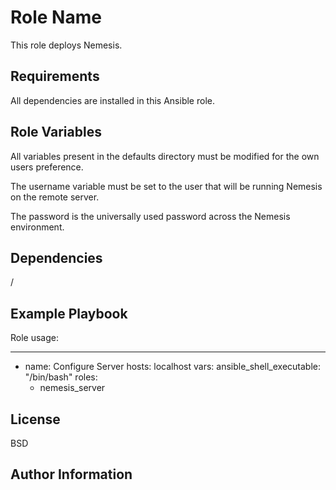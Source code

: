 Role Name
=========

This role deploys Nemesis.

Requirements
------------

All dependencies are installed in this Ansible role.

Role Variables
--------------

All variables present in the defaults directory must be modified for the own users preference. 

The username variable must be set to the user that will be running Nemesis on the remote server.

The password is the universally used password across the Nemesis environment.

Dependencies
------------

/

Example Playbook
----------------

Role usage:

---
- name: Configure Server
  hosts: localhost
  vars:
    ansible_shell_executable: "/bin/bash"
  roles:
    - nemesis_server


License
-------

BSD

Author Information
------------------

